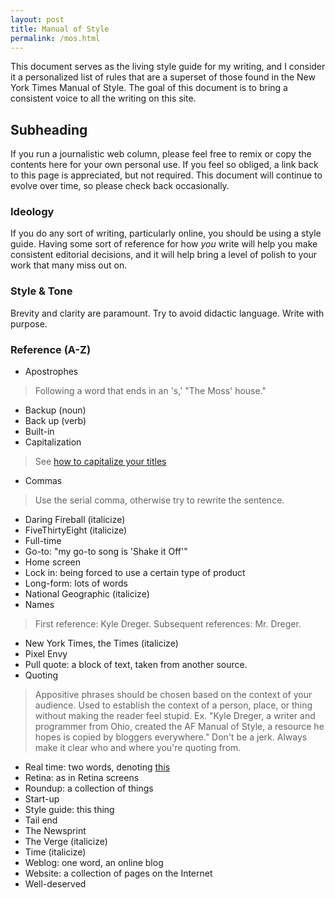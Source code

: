 ```yaml
---
layout: post
title: Manual of Style
permalink: /mos.html
---
```


This document serves as the living style guide for my writing, and I consider it a personalized list of rules that are a superset of those found in the New York Times Manual of Style. The goal of this document is to bring a consistent voice to all the writing on this site.

## Subheading

If you run a journalistic web column, please feel free to remix or copy the contents here for your own personal use. If you feel so obliged, a link back to this page is appreciated, but not required. This document will continue to evolve over time, so please check back occasionally.

### Ideology

If you do any sort of writing, particularly online, you should be using a style guide. Having some sort of reference for how _you_ write will help you make consistent editorial decisions, and it will help bring a level of polish to your work that many miss out on.

### Style & Tone

Brevity and clarity are paramount. Try to avoid didactic language. Write with purpose.

### Reference (A-Z)

- Apostrophes

> Following a word that ends in an 's,' "The Moss' house."

- Backup (noun)
- Back up (verb)
- Built-in
- Capitalization

> See [how to capitalize your titles](http://titlecapitalization.com)

- Commas

> Use the serial comma, otherwise try to rewrite the sentence.

- Daring Fireball (italicize)
- FiveThirtyEight (italicize)
- Full-time
- Go-to: "my go-to song is 'Shake it Off'"
- Home screen
- Lock in: being forced to use a certain type of product
- Long-form: lots of words
- National Geographic (italicize)
- Names

> First reference: Kyle Dreger. Subsequent references: Mr. Dreger.

- New York Times, the Times (italicize)
- Pixel Envy
- Pull quote: a block of text, taken from another source.
- Quoting

> Appositive phrases should be chosen based on the context of your audience. Used to establish the context of a person, place, or thing without making the reader feel stupid. Ex. "Kyle Dreger, a writer and programmer from Ohio, created the AF Manual of Style, a resource he hopes is copied by bloggers everywhere." Don't be a jerk. Always make it clear who and where you're quoting from.

- Real time: two words, denoting [this](https://en.wikipedia.org/wiki/Real-time)
- Retina: as in Retina screens
- Roundup: a collection of things
- Start-up
- Style guide: this thing
- Tail end
- The Newsprint
- The Verge (italicize)
- Time (italicize)
- Weblog: one word, an online blog
- Website: a collection of pages on the Internet
- Well-deserved
